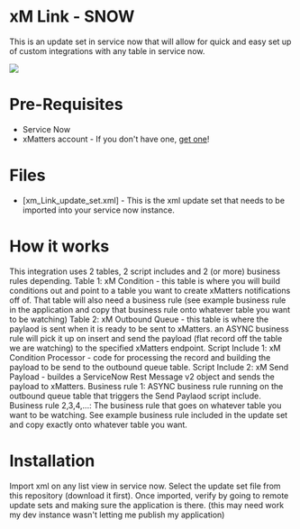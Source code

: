 # xM Link - SNOW
This is an update set in service now that will allow for quick and easy set up of custom integrations with any table in service now.

<kbd>
  <img src="https://github.com/xmatters/xMatters-Labs/raw/master/media/disclaimer.png">
</kbd>

# Pre-Requisites
* Service Now
* xMatters account - If you don't have one, [get one](https://www.xmatters.com)!

# Files
* [xm_Link_update_set.xml] - This is the xml update set that needs to be imported into your service now instance.

# How it works
This integration uses 2 tables, 2 script includes and 2 (or more) business rules depending. 
Table 1: xM Condition - this table is where you will build conditions out and point to a table you want to create xMatters notifications off of. That table will also need a business rule (see example business rule in the application and copy that business rule onto whatever table you want to be watching)
Table 2: xM Outbound Queue - this table is where the paylaod is sent when it is ready to be sent to xMatters. an ASYNC business rule will pick it up on insert and send the payload (flat record off the table we are watching) to the specified xMatters endpoint.
Script Include 1: xM Condition Processor - code for processing the record and building the payload to be send to the outbound queue table.
Script Include 2: xM Send Payload - buildes a ServiceNow Rest Message v2 object and sends the payload to xMatters.
Business rule 1: ASYNC business rule running on the outbound queue table that triggers the Send Paylaod script include.
Business rule 2,3,4,...: The business rule that goes on whatever table you want to be watching. See example business rule included in the update set and copy exactly onto whatever table you want.

# Installation
Import xml on any list view in service now. Select the update set file from this repository (download it first).
Once imported, verify by going to remote update sets and making sure the application is there. (this may need work my dev instance wasn't letting me publish my application)
